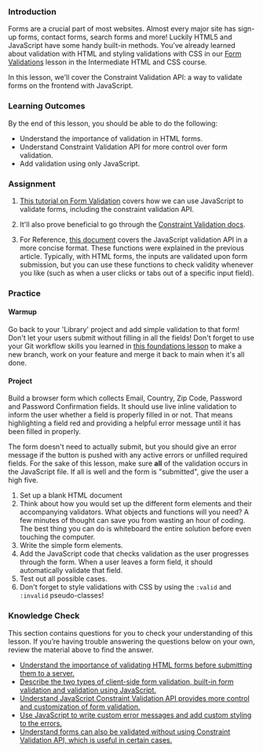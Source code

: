### Introduction

Forms are a crucial part of most websites. Almost every major site has sign-up forms, contact forms, search forms and more!  Luckily HTML5 and JavaScript have some handy built-in methods. You've already learned about validation with HTML and styling validations with CSS in our [Form Validations](https://www.theodinproject.com/paths/full-stack-javascript/courses/intermediate-html-and-css/lessons/form-validation) lesson in the Intermediate HTML and CSS course.

In this lesson, we'll cover the Constraint Validation API: a way to validate forms on the frontend with JavaScript.

### Learning Outcomes
By the end of this lesson, you should be able to do the following:

- Understand the importance of validation in HTML forms.
- Understand Constraint Validation API for more control over form validation.
- Add validation using only JavaScript.

### Assignment

<div class="lesson-content__panel" markdown="1">

1. [This tutorial on Form Validation](https://developer.mozilla.org/en-US/docs/Learn/Forms/Form_validation#validating_forms_using_javascript) covers how we can use JavaScript to validate forms, including the constraint validation API.

2. It'll also prove beneficial to go through the [Constraint Validation docs](https://developer.mozilla.org/en-US/docs/Web/API/Constraint_validation).

3. For Reference, [this document](https://www.w3schools.com/js/js_validation_api.asp) covers the JavaScript validation API in a more concise format.  These functions were explained in the previous article.  Typically, with HTML forms, the inputs are validated upon form submission, but you can use these functions to check validity whenever you like (such as when a user clicks or tabs out of a specific input field).

</div>

### Practice

<div class="lesson-content__panel" markdown="1">

#### Warmup

Go back to your 'Library' project and add simple validation to that form! Don't let your users submit without filling in all the fields! Don't forget to use your Git workflow skills you learned in [this foundations lesson](https://www.theodinproject.com/lessons/foundations-revisiting-rock-paper-scissors) to make a new branch, work on your feature and merge it back to main when it's all done.

#### Project

Build a browser form which collects Email, Country, Zip Code, Password and Password Confirmation fields.  It should use live inline validation to inform the user whether a field is properly filled in or not.  That means highlighting a field red and providing a helpful error message until it has been filled in properly.

The form doesn't need to actually submit, but you should give an error message if the button is pushed with any active errors or unfilled required fields. For the sake of this lesson, make sure **all** of the validation occurs in the JavaScript file. If all is well and the form is "submitted", give the user a high five.

1. Set up a blank HTML document
2. Think about how you would set up the different form elements and their accompanying validators.  What objects and functions will you need? A few minutes of thought can save you from wasting an hour of coding.  The best thing you can do is whiteboard the entire solution before even touching the computer.
3. Write the simple form elements.
4. Add the JavaScript code that checks validation as the user progresses through the form.  When a user leaves a form field, it should automatically validate that field.
5. Test out all possible cases.
6. Don't forget to style validations with CSS by using the `:valid` and `:invalid` pseudo-classes!

</div>

### Knowledge Check
This section contains questions for you to check your understanding of this lesson. If you’re having trouble answering the questions below on your own, review the material above to find the answer.

- <a class="knowledge-check-link" href='https://developer.mozilla.org/en-US/docs/Learn/Forms/Form_validation#what_is_form_validation'>Understand the importance of validating HTML forms before submitting them to a server.</a>
- <a class="knowledge-check-link" href='https://developer.mozilla.org/en-US/docs/Learn/Forms/Form_validation#different_types_of_client-side_validation'>Describe the two types of client-side form validation, built-in form validation and validation using JavaScript.</a>
- <a class="knowledge-check-link" href='https://developer.mozilla.org/en-US/docs/Learn/Forms/Form_validation#validating_forms_using_javascript'>Understand JavaScript Constraint Validation API provides more control and customization of form validation.</a>
- <a class="knowledge-check-link" href='https://developer.mozilla.org/en-US/docs/Learn/Forms/Form_validation#the_constraint_validation_api'>Use JavaScript to write custom error messages and add custom styling to the errors.</a>
- <a class="knowledge-check-link" href='https://developer.mozilla.org/en-US/docs/Learn/Forms/Form_validation#validating_forms_without_a_built-in_api'>Understand forms can also be validated without using Constraint Validation API, which is useful in certain cases.</a>
